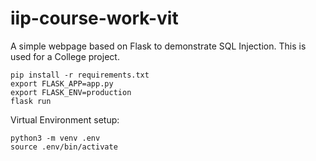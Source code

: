 # iip-course-work-vit
A simple webpage based on Flask to demonstrate SQL Injection. This is used for a College project. 

```
pip install -r requirements.txt
export FLASK_APP=app.py
export FLASK_ENV=production
flask run
```
Virtual Environment setup:
```
python3 -m venv .env
source .env/bin/activate
```

